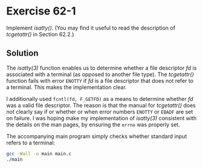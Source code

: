 # Exercise 62-1

Implement *isatty()*. (You may find it useful to read the description of *tcgetattr()*
in Section 62.2.)

## Solution

The *isatty(3)* function enables us to determine whether a file descriptor *fd*
is associated with a terminal (as opposed to  another file type). The *tcgetattr()*
function fails with error `ENOTTY` if *fd* is a file descriptor that does not
refer to a terminal. This makes the implementation clear.

I additionally used `fcntl(fd, F_GETFD)` as a means to determine whether *fd* was a
valid file descriptor. The reason is that the manual for *tcgetattr()* does not clearly
say if or whether or when error numbers `ENOTTY` or `EBADF` are set on failure. I
was hoping make my implementation of *isatty(3)* consistent with the details on
the man pages, by ensuring the `errno` was properly set.

The accompanying main program simply checks whether standard input refers to
a terminal:

```bash
gcc -Wall -o main main.c
./main
```
